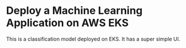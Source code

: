 # Deploy a Machine Learning Application on AWS EKS

This is a classification model deployed on EKS. It has a super simple UI.
